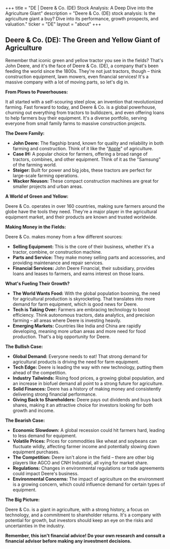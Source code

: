 +++
title = "DE |  Deere & Co. (DE) Stock Analysis: A Deep Dive into the Agriculture Giant"
description = "Deere & Co. (DE) stock analysis: Is the agriculture giant a buy? Dive into its performance, growth prospects, and valuation."
ticker = "DE"
layout = "about"
+++

        


## Deere & Co. (DE): The Green and Yellow Giant of Agriculture 

Remember that iconic green and yellow tractor you see in the fields? That's John Deere, and it's the face of Deere & Co. (DE), a company that's been feeding the world since the 1800s. They're not just tractors, though – think construction equipment, lawn mowers, even financial services! It's a massive company with a lot of moving parts, so let's dig in.

**From Plows to Powerhouses:** 

It all started with a self-scouring steel plow, an invention that revolutionized farming. Fast forward to today, and Deere & Co. is a global powerhouse, churning out everything from tractors to bulldozers, and even offering loans to help farmers buy their equipment. It's a diverse portfolio, serving everyone from small family farms to massive construction projects.

**The Deere Family:**

* **John Deere:**  The flagship brand, known for quality and reliability in both farming and construction. Think of it like the "[Apple](/stocks/aapl/)" of agriculture. 
* **Case IH:** A popular choice for farmers, offering a broad range of tractors, combines, and other equipment. Think of it as the "Samsung" of the farming world.
* **Steiger:**  Built for power and big jobs, these tractors are perfect for large-scale farming operations. 
* **Wacker Neuson:**  These compact construction machines are great for smaller projects and urban areas. 

**A World of Green and Yellow:**

Deere & Co. operates in over 160 countries, making sure farmers around the globe have the tools they need. They're a major player in the agricultural equipment market, and their products are known and trusted worldwide. 

**Making Money in the Fields:**

Deere & Co. makes money from a few different sources:

* **Selling Equipment:** This is the core of their business, whether it's a tractor, combine, or construction machine.
* **Parts and Service:**  They make money selling parts and accessories, and providing maintenance and repair services. 
* **Financial Services:**  John Deere Financial, their subsidiary, provides loans and leases to farmers, and earns interest on those loans. 

**What's Fueling Their Growth?**

* **The World Wants Food:**  With the global population booming, the need for agricultural production is skyrocketing. That translates into more demand for farm equipment, which is good news for Deere.
* **Tech is Taking Over:**  Farmers are embracing technology to boost efficiency. Think autonomous tractors, data analytics, and precision farming – all areas where Deere is investing heavily. 
* **Emerging Markets:**  Countries like India and China are rapidly developing, meaning more urban areas and more need for food production. That's a big opportunity for Deere. 

**The Bullish Case:**

* **Global Demand:**  Everyone needs to eat! That strong demand for agricultural products is driving the need for farm equipment.
* **Tech Edge:**  Deere is leading the way with new technology, putting them ahead of the competition. 
* **Industry Tailwinds:**  Rising food prices, a growing global population, and an increase in biofuel demand all point to a strong future for agriculture. 
* **Solid Finances:**  Deere has a history of making money and consistently delivering strong financial performance.
* **Giving Back to Shareholders:**  Deere pays out dividends and buys back shares, making it an attractive choice for investors looking for both growth and income.

**The Bearish Case:**

* **Economic Slowdown:**  A global recession could hit farmers hard, leading to less demand for equipment.
* **Volatile Prices:**  Prices for commodities like wheat and soybeans can fluctuate wildly, affecting farmer income and potentially slowing down equipment purchases.
* **The Competition:**  Deere isn't alone in the field – there are other big players like AGCO and CNH Industrial, all vying for market share.
* **Regulations:**  Changes in environmental regulations or trade agreements could impact Deere's business. 
* **Environmental Concerns:**  The impact of agriculture on the environment is a growing concern, which could influence demand for certain types of equipment.

**The Big Picture:**

Deere & Co. is a giant in agriculture, with a strong history, a focus on technology, and a commitment to shareholder returns. It's a company with potential for growth, but investors should keep an eye on the risks and uncertainties in the industry. 

**Remember, this isn't financial advice! Do your own research and consult a financial advisor before making any investment decisions.**

        